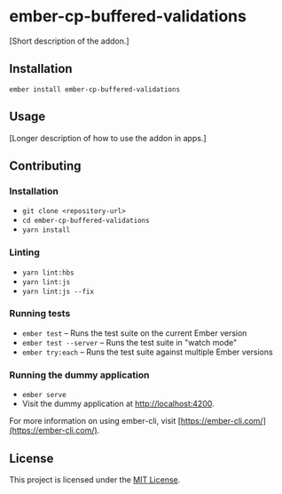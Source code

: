 ember-cp-buffered-validations
==============================================================================

[Short description of the addon.]

Installation
------------------------------------------------------------------------------

```
ember install ember-cp-buffered-validations
```


Usage
------------------------------------------------------------------------------

[Longer description of how to use the addon in apps.]


Contributing
------------------------------------------------------------------------------

### Installation

* `git clone <repository-url>`
* `cd ember-cp-buffered-validations`
* `yarn install`

### Linting

* `yarn lint:hbs`
* `yarn lint:js`
* `yarn lint:js --fix`

### Running tests

* `ember test` – Runs the test suite on the current Ember version
* `ember test --server` – Runs the test suite in "watch mode"
* `ember try:each` – Runs the test suite against multiple Ember versions

### Running the dummy application

* `ember serve`
* Visit the dummy application at [http://localhost:4200](http://localhost:4200).

For more information on using ember-cli, visit [https://ember-cli.com/](https://ember-cli.com/).

License
------------------------------------------------------------------------------

This project is licensed under the [MIT License](LICENSE.md).
